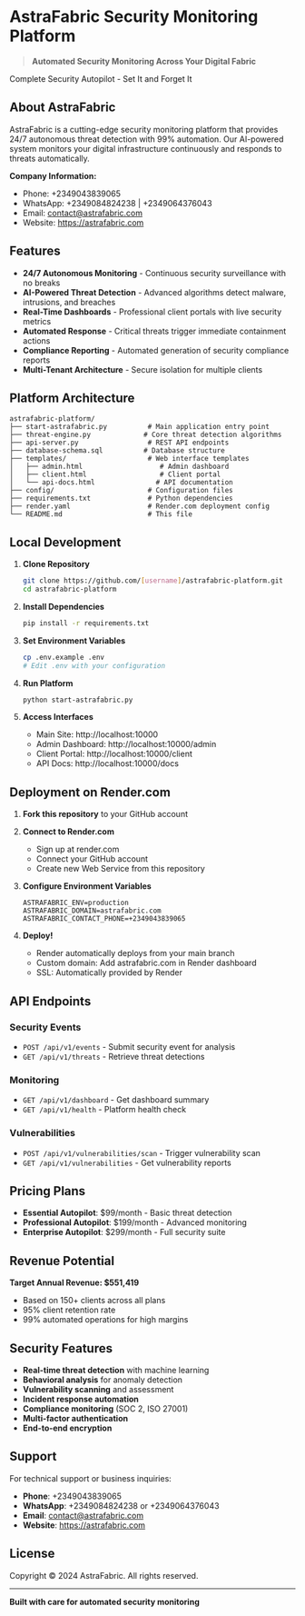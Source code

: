 # AstraFabric Security Monitoring Platform

> **Automated Security Monitoring Across Your Digital Fabric**

Complete Security Autopilot - Set It and Forget It

## About AstraFabric

AstraFabric is a cutting-edge security monitoring platform that provides 24/7 autonomous threat detection with 99% automation. Our AI-powered system monitors your digital infrastructure continuously and responds to threats automatically.

**Company Information:**
- Phone: +2349043839065
- WhatsApp: +2349084824238 | +2349064376043
- Email: contact@astrafabric.com
- Website: https://astrafabric.com

## Features

- **24/7 Autonomous Monitoring** - Continuous security surveillance with no breaks
- **AI-Powered Threat Detection** - Advanced algorithms detect malware, intrusions, and breaches
- **Real-Time Dashboards** - Professional client portals with live security metrics
- **Automated Response** - Critical threats trigger immediate containment actions  
- **Compliance Reporting** - Automated generation of security compliance reports
- **Multi-Tenant Architecture** - Secure isolation for multiple clients

## Platform Architecture

```
astrafabric-platform/
├── start-astrafabric.py          # Main application entry point
├── threat-engine.py             # Core threat detection algorithms
├── api-server.py                 # REST API endpoints
├── database-schema.sql          # Database structure
├── templates/                    # Web interface templates
│   ├── admin.html                   # Admin dashboard
│   ├── client.html                  # Client portal
│   └── api-docs.html               # API documentation
├── config/                       # Configuration files
├── requirements.txt              # Python dependencies
├── render.yaml                   # Render.com deployment config
└── README.md                     # This file
```

## Local Development

1. **Clone Repository**
   ```bash
   git clone https://github.com/[username]/astrafabric-platform.git
   cd astrafabric-platform
   ```

2. **Install Dependencies**
   ```bash
   pip install -r requirements.txt
   ```

3. **Set Environment Variables**
   ```bash
   cp .env.example .env
   # Edit .env with your configuration
   ```

4. **Run Platform**
   ```bash
   python start-astrafabric.py
   ```

5. **Access Interfaces**
   - Main Site: http://localhost:10000
   - Admin Dashboard: http://localhost:10000/admin
   - Client Portal: http://localhost:10000/client
   - API Docs: http://localhost:10000/docs

## Deployment on Render.com

1. **Fork this repository** to your GitHub account

2. **Connect to Render.com**
   - Sign up at render.com
   - Connect your GitHub account
   - Create new Web Service from this repository

3. **Configure Environment Variables**
   ```
   ASTRAFABRIC_ENV=production
   ASTRAFABRIC_DOMAIN=astrafabric.com
   ASTRAFABRIC_CONTACT_PHONE=+2349043839065
   ```

4. **Deploy!** 
   - Render automatically deploys from your main branch
   - Custom domain: Add astrafabric.com in Render dashboard
   - SSL: Automatically provided by Render

## API Endpoints

### Security Events
- `POST /api/v1/events` - Submit security event for analysis
- `GET /api/v1/threats` - Retrieve threat detections

### Monitoring
- `GET /api/v1/dashboard` - Get dashboard summary
- `GET /api/v1/health` - Platform health check

### Vulnerabilities  
- `POST /api/v1/vulnerabilities/scan` - Trigger vulnerability scan
- `GET /api/v1/vulnerabilities` - Get vulnerability reports

## Pricing Plans

- **Essential Autopilot**: $99/month - Basic threat detection
- **Professional Autopilot**: $199/month - Advanced monitoring  
- **Enterprise Autopilot**: $299/month - Full security suite

## Revenue Potential

**Target Annual Revenue: $551,419**
- Based on 150+ clients across all plans
- 95% client retention rate
- 99% automated operations for high margins

## Security Features

- **Real-time threat detection** with machine learning
- **Behavioral analysis** for anomaly detection
- **Vulnerability scanning** and assessment
- **Incident response automation**
- **Compliance monitoring** (SOC 2, ISO 27001)
- **Multi-factor authentication**
- **End-to-end encryption**

## Support

For technical support or business inquiries:

- **Phone**: +2349043839065
- **WhatsApp**: +2349084824238 or +2349064376043
- **Email**: contact@astrafabric.com
- **Website**: https://astrafabric.com

## License

Copyright © 2024 AstraFabric. All rights reserved.

---

**Built with care for automated security monitoring**
